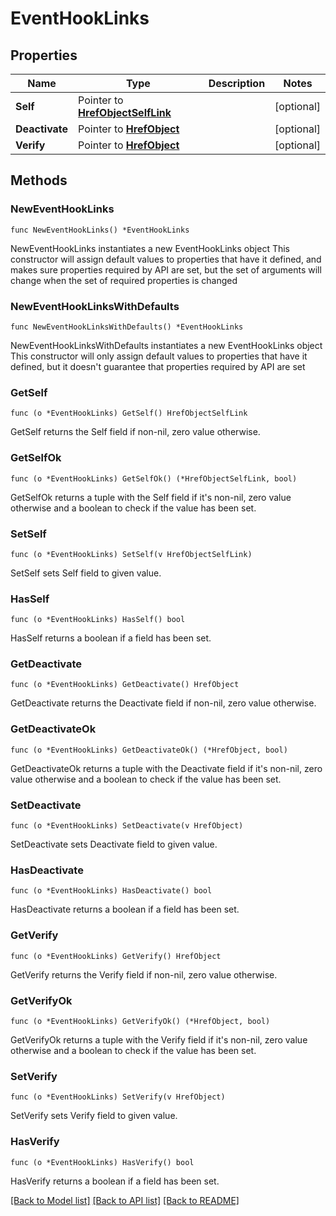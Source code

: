 # EventHookLinks

## Properties

Name | Type | Description | Notes
------------ | ------------- | ------------- | -------------
**Self** | Pointer to [**HrefObjectSelfLink**](HrefObjectSelfLink.md) |  | [optional] 
**Deactivate** | Pointer to [**HrefObject**](HrefObject.md) |  | [optional] 
**Verify** | Pointer to [**HrefObject**](HrefObject.md) |  | [optional] 

## Methods

### NewEventHookLinks

`func NewEventHookLinks() *EventHookLinks`

NewEventHookLinks instantiates a new EventHookLinks object
This constructor will assign default values to properties that have it defined,
and makes sure properties required by API are set, but the set of arguments
will change when the set of required properties is changed

### NewEventHookLinksWithDefaults

`func NewEventHookLinksWithDefaults() *EventHookLinks`

NewEventHookLinksWithDefaults instantiates a new EventHookLinks object
This constructor will only assign default values to properties that have it defined,
but it doesn't guarantee that properties required by API are set

### GetSelf

`func (o *EventHookLinks) GetSelf() HrefObjectSelfLink`

GetSelf returns the Self field if non-nil, zero value otherwise.

### GetSelfOk

`func (o *EventHookLinks) GetSelfOk() (*HrefObjectSelfLink, bool)`

GetSelfOk returns a tuple with the Self field if it's non-nil, zero value otherwise
and a boolean to check if the value has been set.

### SetSelf

`func (o *EventHookLinks) SetSelf(v HrefObjectSelfLink)`

SetSelf sets Self field to given value.

### HasSelf

`func (o *EventHookLinks) HasSelf() bool`

HasSelf returns a boolean if a field has been set.

### GetDeactivate

`func (o *EventHookLinks) GetDeactivate() HrefObject`

GetDeactivate returns the Deactivate field if non-nil, zero value otherwise.

### GetDeactivateOk

`func (o *EventHookLinks) GetDeactivateOk() (*HrefObject, bool)`

GetDeactivateOk returns a tuple with the Deactivate field if it's non-nil, zero value otherwise
and a boolean to check if the value has been set.

### SetDeactivate

`func (o *EventHookLinks) SetDeactivate(v HrefObject)`

SetDeactivate sets Deactivate field to given value.

### HasDeactivate

`func (o *EventHookLinks) HasDeactivate() bool`

HasDeactivate returns a boolean if a field has been set.

### GetVerify

`func (o *EventHookLinks) GetVerify() HrefObject`

GetVerify returns the Verify field if non-nil, zero value otherwise.

### GetVerifyOk

`func (o *EventHookLinks) GetVerifyOk() (*HrefObject, bool)`

GetVerifyOk returns a tuple with the Verify field if it's non-nil, zero value otherwise
and a boolean to check if the value has been set.

### SetVerify

`func (o *EventHookLinks) SetVerify(v HrefObject)`

SetVerify sets Verify field to given value.

### HasVerify

`func (o *EventHookLinks) HasVerify() bool`

HasVerify returns a boolean if a field has been set.


[[Back to Model list]](../README.md#documentation-for-models) [[Back to API list]](../README.md#documentation-for-api-endpoints) [[Back to README]](../README.md)


